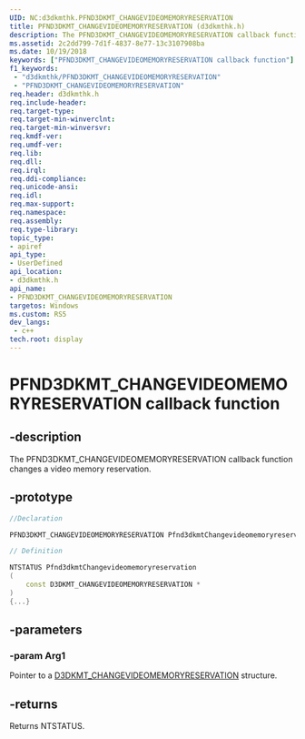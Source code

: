```yaml
---
UID: NC:d3dkmthk.PFND3DKMT_CHANGEVIDEOMEMORYRESERVATION
title: PFND3DKMT_CHANGEVIDEOMEMORYRESERVATION (d3dkmthk.h)
description: The PFND3DKMT_CHANGEVIDEOMEMORYRESERVATION callback function changes a video memory reservation.
ms.assetid: 2c2dd799-7d1f-4837-8e77-13c3107908ba
ms.date: 10/19/2018
keywords: ["PFND3DKMT_CHANGEVIDEOMEMORYRESERVATION callback function"]
f1_keywords:
 - "d3dkmthk/PFND3DKMT_CHANGEVIDEOMEMORYRESERVATION"
 - "PFND3DKMT_CHANGEVIDEOMEMORYRESERVATION"
req.header: d3dkmthk.h
req.include-header:
req.target-type:
req.target-min-winverclnt:
req.target-min-winversvr:
req.kmdf-ver:
req.umdf-ver:
req.lib:
req.dll:
req.irql: 
req.ddi-compliance:
req.unicode-ansi:
req.idl:
req.max-support:
req.namespace:
req.assembly:
req.type-library: 
topic_type: 
- apiref
api_type: 
- UserDefined
api_location: 
- d3dkmthk.h
api_name: 
- PFND3DKMT_CHANGEVIDEOMEMORYRESERVATION
targetos: Windows
ms.custom: RS5
dev_langs:
 - c++
tech.root: display
---
```


# PFND3DKMT_CHANGEVIDEOMEMORYRESERVATION callback function

## -description

The PFND3DKMT_CHANGEVIDEOMEMORYRESERVATION callback function changes a video memory reservation.

## -prototype

```cpp
//Declaration

PFND3DKMT_CHANGEVIDEOMEMORYRESERVATION Pfnd3dkmtChangevideomemoryreservation; 

// Definition

NTSTATUS Pfnd3dkmtChangevideomemoryreservation 
(
	const D3DKMT_CHANGEVIDEOMEMORYRESERVATION *
)
{...}

```

## -parameters

### -param Arg1

Pointer to a [D3DKMT_CHANGEVIDEOMEMORYRESERVATION](ns-d3dkmthk-_d3dkmt_changevideommemoryreservation.md) structure.

## -returns

Returns NTSTATUS.
